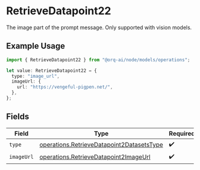 # RetrieveDatapoint22

The image part of the prompt message. Only supported with vision models.

## Example Usage

```typescript
import { RetrieveDatapoint22 } from "@orq-ai/node/models/operations";

let value: RetrieveDatapoint22 = {
  type: "image_url",
  imageUrl: {
    url: "https://vengeful-pigpen.net/",
  },
};
```

## Fields

| Field                                                                                                  | Type                                                                                                   | Required                                                                                               | Description                                                                                            |
| ------------------------------------------------------------------------------------------------------ | ------------------------------------------------------------------------------------------------------ | ------------------------------------------------------------------------------------------------------ | ------------------------------------------------------------------------------------------------------ |
| `type`                                                                                                 | [operations.RetrieveDatapoint2DatasetsType](../../models/operations/retrievedatapoint2datasetstype.md) | :heavy_check_mark:                                                                                     | N/A                                                                                                    |
| `imageUrl`                                                                                             | [operations.RetrieveDatapoint2ImageUrl](../../models/operations/retrievedatapoint2imageurl.md)         | :heavy_check_mark:                                                                                     | N/A                                                                                                    |